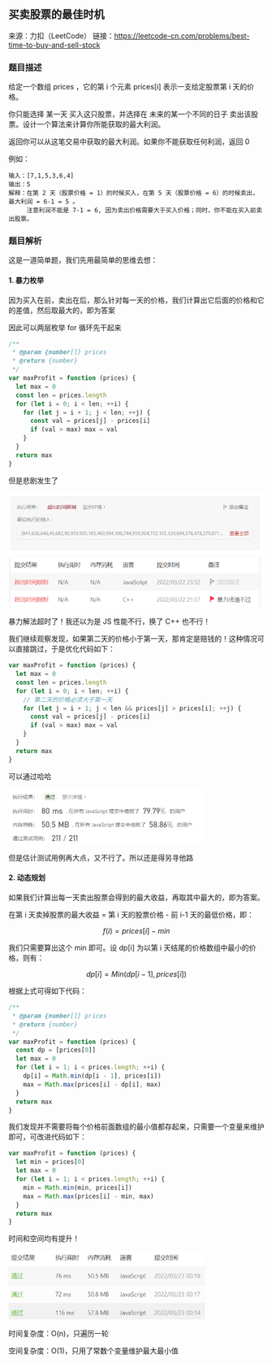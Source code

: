 ## 买卖股票的最佳时机

来源：力扣（LeetCode）
链接：https://leetcode-cn.com/problems/best-time-to-buy-and-sell-stock

### 题目描述

给定一个数组 prices ，它的第 i 个元素 prices[i] 表示一支给定股票第 i 天的价格。

你只能选择 某一天 买入这只股票，并选择在 未来的某一个不同的日子 卖出该股票。设计一个算法来计算你所能获取的最大利润。

返回你可以从这笔交易中获取的最大利润。如果你不能获取任何利润，返回 0

例如：

```
输入：[7,1,5,3,6,4]
输出：5
解释：在第 2 天（股票价格 = 1）的时候买入，在第 5 天（股票价格 = 6）的时候卖出，最大利润 = 6-1 = 5 。
     注意利润不能是 7-1 = 6, 因为卖出价格需要大于买入价格；同时，你不能在买入前卖出股票。
```

### 题目解析

这是一道简单题，我们先用最简单的思维去想：

#### 1. 暴力枚举

因为买入在前，卖出在后，那么针对每一天的价格，我们计算出它后面的价格和它的差值，然后取最大的，即为答案

因此可以两层枚举 for 循环先干起来

```js
/**
 * @param {number[]} prices
 * @return {number}
 */
var maxProfit = function (prices) {
  let max = 0
  const len = prices.length
  for (let i = 0; i < len; ++i) {
    for (let j = i + 1; j < len; ++j) {
      const val = prices[j] - prices[i]
      if (val > max) max = val
    }
  }
  return max
}
```

但是悲剧发生了

<img src="readme.assets/image-20220322235334902.png" alt="image-20220322235334902" style="zoom: 67%;" />

暴力解法超时了！我还以为是 JS 性能不行，换了 C++ 也不行！

我们继续观察发现，如果第二天的价格小于第一天，那肯定是赔钱的！这种情况可以直接跳过，于是优化代码如下：

```js
var maxProfit = function (prices) {
  let max = 0
  const len = prices.length
  for (let i = 0; i < len; ++i) {
    // 第二天的价格必须大于第一天
    for (let j = i + 1; j < len && prices[j] > prices[i]; ++j) {
      const val = prices[j] - prices[i]
      if (val > max) max = val
    }
  }
  return max
}
```

可以通过哈哈

<img src="readme.assets/image-20220322235808253.png" alt="image-20220322235808253" style="zoom:67%;" />

但是估计测试用例再大点，又不行了。所以还是得另寻他路

#### 2. 动态规划

如果我们计算出每一天卖出股票会得到的最大收益，再取其中最大的，即为答案。

在第 i 天卖掉股票的最大收益 = 第 i 天的股票价格 - 前 i-1 天的最低价格，即：

$$
f(i) = prices[i] - min
$$

我们只需要算出这个 min 即可。设 dp[i] 为以第 i 天结尾的价格数组中最小的价格，则有：

$$
dp[i] = Min(dp[i-1], prices[i])
$$

根据上式可得如下代码：

```js
/**
 * @param {number[]} prices
 * @return {number}
 */
var maxProfit = function (prices) {
  const dp = [prices[0]]
  let max = 0
  for (let i = 1; i < prices.length; ++i) {
    dp[i] = Math.min(dp[i - 1], prices[i])
    max = Math.max(prices[i] - dp[i], max)
  }
  return max
}
```

我们发现并不需要将每个价格前面数组的最小值都存起来，只需要一个变量来维护即可，可改进代码如下：

```js
var maxProfit = function (prices) {
  let min = prices[0]
  let max = 0
  for (let i = 1; i < prices.length; ++i) {
    min = Math.min(min, prices[i])
    max = Math.max(prices[i] - min, max)
  }
  return max
}
```

时间和空间均有提升！

<img src="readme.assets/image-20220323002034836.png" alt="image-20220323002034836" style="zoom:67%;" />

时间复杂度：O(n)，只遍历一轮

空间复杂度：O(1)，只用了常数个变量维护最大最小值
